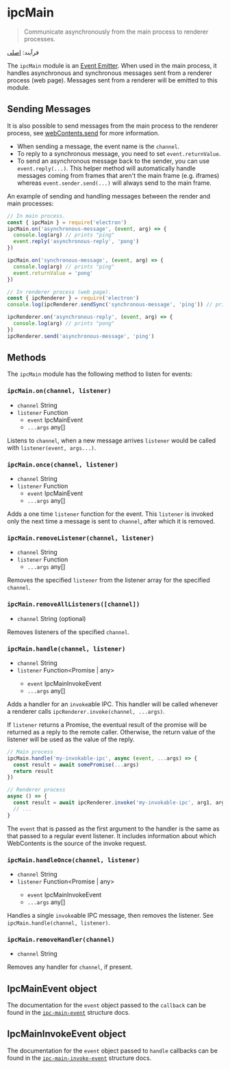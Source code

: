 # ipcMain

> Communicate asynchronously from the main process to renderer processes.

فرآیند: [اصلی](../glossary.md#main-process)

The `ipcMain` module is an [Event Emitter](https://nodejs.org/api/events.html#events_class_eventemitter). When used in the main process, it handles asynchronous and synchronous messages sent from a renderer process (web page). Messages sent from a renderer will be emitted to this module.

## Sending Messages

It is also possible to send messages from the main process to the renderer process, see [webContents.send](web-contents.md#contentssendchannel-args) for more information.

* When sending a message, the event name is the `channel`.
* To reply to a synchronous message, you need to set `event.returnValue`.
* To send an asynchronous message back to the sender, you can use `event.reply(...)`.  This helper method will automatically handle messages coming from frames that aren't the main frame (e.g. iframes) whereas `event.sender.send(...)` will always send to the main frame.

An example of sending and handling messages between the render and main processes:

```javascript
// In main process.
const { ipcMain } = require('electron')
ipcMain.on('asynchronous-message', (event, arg) => {
  console.log(arg) // prints "ping"
  event.reply('asynchronous-reply', 'pong')
})

ipcMain.on('synchronous-message', (event, arg) => {
  console.log(arg) // prints "ping"
  event.returnValue = 'pong'
})
```

```javascript
// In renderer process (web page).
const { ipcRenderer } = require('electron')
console.log(ipcRenderer.sendSync('synchronous-message', 'ping')) // prints "pong"

ipcRenderer.on('asynchronous-reply', (event, arg) => {
  console.log(arg) // prints "pong"
})
ipcRenderer.send('asynchronous-message', 'ping')
```

## Methods

The `ipcMain` module has the following method to listen for events:

### `ipcMain.on(channel, listener)`

* `channel` String
* `listener` Function
  * `event` IpcMainEvent
  * `...args` any[]

Listens to `channel`, when a new message arrives `listener` would be called with `listener(event, args...)`.

### `ipcMain.once(channel, listener)`

* `channel` String
* `listener` Function
  * `event` IpcMainEvent
  * `...args` any[]

Adds a one time `listener` function for the event. This `listener` is invoked only the next time a message is sent to `channel`, after which it is removed.

### `ipcMain.removeListener(channel, listener)`

* `channel` String
* `listener` Function
  * `...args` any[]

Removes the specified `listener` from the listener array for the specified `channel`.

### `ipcMain.removeAllListeners([channel])`

* `channel` String (optional)

Removes listeners of the specified `channel`.

### `ipcMain.handle(channel, listener)`

* `channel` String
* `listener` Function<Promise<void> | any>
  * `event` IpcMainInvokeEvent
  * `...args` any[]

Adds a handler for an `invoke`able IPC. This handler will be called whenever a renderer calls `ipcRenderer.invoke(channel, ...args)`.

If `listener` returns a Promise, the eventual result of the promise will be returned as a reply to the remote caller. Otherwise, the return value of the listener will be used as the value of the reply.

```js
// Main process
ipcMain.handle('my-invokable-ipc', async (event, ...args) => {
  const result = await somePromise(...args)
  return result
})

// Renderer process
async () => {
  const result = await ipcRenderer.invoke('my-invokable-ipc', arg1, arg2)
  // ...
}
```

The `event` that is passed as the first argument to the handler is the same as that passed to a regular event listener. It includes information about which WebContents is the source of the invoke request.

### `ipcMain.handleOnce(channel, listener)`

* `channel` String
* `listener` Function<Promise<void> | any>
  * `event` IpcMainInvokeEvent
  * `...args` any[]

Handles a single `invoke`able IPC message, then removes the listener. See `ipcMain.handle(channel, listener)`.

### `ipcMain.removeHandler(channel)`

* `channel` String

Removes any handler for `channel`, if present.

## IpcMainEvent object

The documentation for the `event` object passed to the `callback` can be found in the [`ipc-main-event`](structures/ipc-main-event.md) structure docs.

## IpcMainInvokeEvent object

The documentation for the `event` object passed to `handle` callbacks can be found in the [`ipc-main-invoke-event`](structures/ipc-main-invoke-event.md) structure docs.
